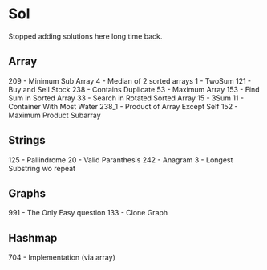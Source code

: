 # Sol

 Stopped adding solutions here long time back.

## Array

209 - Minimum Sub Array
4     - Median of 2 sorted arrays
1     - TwoSum
121 - Buy and Sell Stock
238 - Contains Duplicate
53   - Maximum Array
153 - Find Sum in Sorted Array
33   - Search in Rotated Sorted Array
15   - 3Sum
11   - Container With Most Water
238_1 - Product of Array Except Self
152  - Maximum Product Subarray

## Strings

125 - Pallindrome
20   - Valid Paranthesis
242 - Anagram
3     - Longest Substring wo repeat

## Graphs

991 - The Only Easy question
133 - Clone Graph

## Hashmap

 704 - Implementation (via array)
